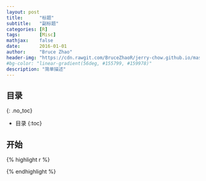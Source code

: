 ```yaml
---
layout: post
title:      "标题"
subtitle:   "副标题"
categories: [R]
tags:       [Misc]
mathjax:    false
date:       2016-01-01
author:     "Bruce Zhao"
header-img: "https://cdn.rawgit.com/BruceZhaoR/jerry-chow.github.io/master/img/post/..."
#bg-color: "linear-gradient(56deg, #155799, #159978)"
description: "简单描述"
---
```


## 目录
{: .no_toc}

* 目录
{:toc}

## 开始

{% highlight r %}


{% endhighlight %}
